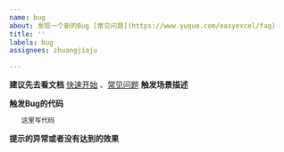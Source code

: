 ```yaml
---
name: bug
about: 发现一个新的Bug [常见问题](https://www.yuque.com/easyexcel/faq)
title: ''
labels: bug
assignees: zhuangjiaju

---
```


**建议先去看文档**
[快速开始](https://www.yuque.com/easyexcel/doc/easyexcel) 、[常见问题](https://www.yuque.com/easyexcel/faq)
**触发场景描述**

**触发Bug的代码**
```java
   这里写代码
```
**提示的异常或者没有达到的效果**
